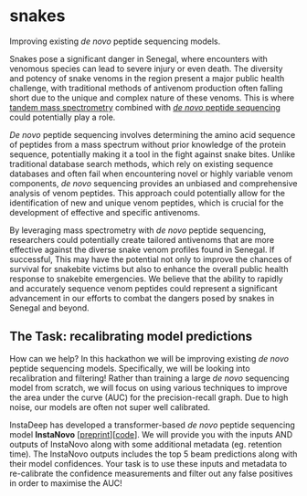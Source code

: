 # snakes
Improving existing _de novo_ peptide sequencing models.

Snakes pose a significant danger in Senegal, where encounters with venomous species can lead to severe injury or even death. The diversity and potency of snake venoms in the region present a major public health challenge, with traditional methods of antivenom production often falling short due to the unique and complex nature of these venoms. This is where [tandem mass spectrometry](https://en.wikipedia.org/wiki/Tandem_mass_spectrometry) combined with [_de novo_ peptide sequencing](https://en.wikipedia.org/wiki/De_novo_peptide_sequencing) could potentially play a role.

_De novo_ peptide sequencing involves determining the amino acid sequence of peptides from a mass spectrum without prior knowledge of the protein sequence, potentially making it a tool in the fight against snake bites. Unlike traditional database search methods, which rely on existing sequence databases and often fail when encountering novel or highly variable venom components, _de novo_ sequencing provides an unbiased and comprehensive analysis of venom peptides. This approach could potentially allow for the identification of new and unique venom peptides, which is crucial for the development of effective and specific antivenoms.

By leveraging mass spectrometry with _de novo_ peptide sequencing, researchers could potentially create tailored antivenoms that are more effective against the diverse snake venom profiles found in Senegal. If successful, This may have the potential not only to improve the chances of survival for snakebite victims but also to enhance the overall public health response to snakebite emergencies. We believe that the ability to rapidly and accurately sequence venom peptides could represent a significant advancement in our efforts to combat the dangers posed by snakes in Senegal and beyond.

## The Task: recalibrating model predictions

How can we help? In this hackathon we will be improving existing _de novo_ peptide sequencing models. Specifically, we will be looking into recalibration and filtering! Rather than training a large _de novo_ sequencing model from scratch, we will focus on using various techniques to improve the area under the curve (AUC) for the precision-recall graph. Due to high noise, our models are often not super well calibrated.

InstaDeep has developed a transformer-based _de novo_ peptide sequencing model **InstaNovo** [[preprint](https://www.biorxiv.org/content/10.1101/2023.08.30.555055v3)][[code](https://github.com/instadeepai/InstaNovo)]. 
We will provide you with the inputs AND outputs of InstaNovo along with some additional metadata (eg. retention time). The InstaNovo outputs includes the top 5 beam predictions along with their model confidences.
Your task is to use these inputs and metadata to re-calibrate the confidence measurements and filter out any false positives in order to maximise the AUC!
